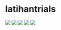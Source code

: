 # latihantrials
<img src="/latihan/gambar/sum.jpg">
<img src="/latihan/gambar/sumlii.png">
<img src="/latihan/gambar/sumli.png">
<img src="/latihan/gambar/sumli2.png">
<img src="/latihan/gambar/sumli3.png">
